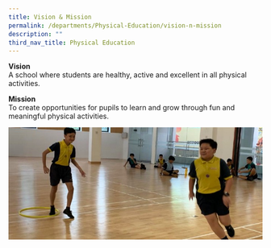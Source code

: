 ```yaml
---
title: Vision & Mission
permalink: /departments/Physical-Education/vision-n-mission
description: ""
third_nav_title: Physical Education
---
```

<p><strong>Vision</strong><br>A school where students are healthy, active and excellent in all physical activities.</p>
<p><strong>Mission</strong><br>To create opportunities for pupils to learn and grow through fun and meaningful physical activities.</p>

![](/images/PE%20Dept%20Banner.jpg)